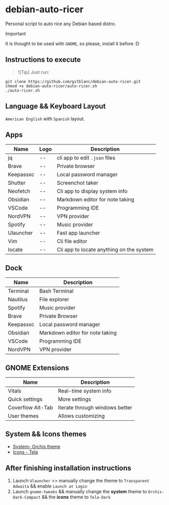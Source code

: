 # debian-auto-ricer

Personal script to auto rice any Debian based distro.

> [!Important]
> It is thought to be used with `GNOME`, so please, install it before :D

## Instructions to execute

> ![Tip]
> Just run:

```shell
git clone https://github.com/gitblanc/debian-auto-ricer.git
chmod +x debian-auto-ricer/auto-ricer.sh
./auto-ricer.sh
```

## Language && Keyboard Layout

`American English` with `Spanish` layout.

## Apps

| Name      | Logo | Description                              |
| --------- | ---- | ---------------------------------------- |
| jq        | --   | cli app to edit `.json` files            |
| Brave     | --   | Private browser                          |
| Keepassxc | --   | Local password manager                   |
| Shutter   | --   | Screenchot taker                         |
| Neofetch  | --   | Cli app to display system info           |
| Obsidian  | --   | Markdown editor for note taking          |
| VSCode    | --   | Programming IDE                          |
| NordVPN   | --   | VPN provider                             |
| Spotify   | --   | Music provider                           |
| Ulauncher | --   | Fast app launcher                        |
| Vim       | --   | Cli file editor                          |
| locate    | --   | Cli app to locate anything on the system |

## Dock

| Name      | Description                     |
| --------- | ------------------------------- |
| Terminal  | Bash Terminal                   |
| Nautilus  | File explorer                   |
| Spotify   | Music provider                  |
| Brave     | Private Browser                 |
| Keepassxc | Local password manager          |
| Obsidian  | Markdown editor for note taking |
| VSCode    | Programming IDE                 |
| NordVPN   | VPN provider                    |

## GNOME Extensions

| Name              | Description                    |
| ----------------- | ------------------------------ |
| Vitals            | Real-time system info          |
| Quick settings    | More settings                  |
| Coverflow Alt-Tab | Iterate through windows better |
| User themes       | Allows customizing             |

## System && Icons themes

- [System- Orchis theme](https://github.com/vinceliuice/Orchis-theme.git)
- [Icons - Tela](https://github.com/vinceliuice/Tela-icon-theme/)

## After finishing installation instructions

1. Launch `Ulauncher` >> manually change the theme to `Transparent Adwaita` && enable `Launch at Login`
2. Launch `gnome-tweaks` && manually change the **system** theme to `Orchis-Dark-Compact` && the **icons** theme to `Tela-Dark`
